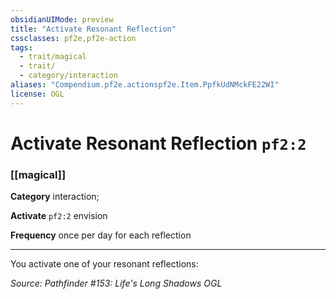 ```yaml
---
obsidianUIMode: preview
title: "Activate Resonant Reflection"
cssclasses: pf2e,pf2e-action
tags:
  - trait/magical
  - trait/
  - category/interaction
aliases: "Compendium.pf2e.actionspf2e.Item.PpfkUdNMckFE22WI"
license: OGL
---
```

# Activate Resonant Reflection `pf2:2`

### [[magical]]

**Category** interaction; 




**Activate** `pf2:2` envision

**Frequency** once per day for each reflection

* * *

You activate one of your resonant reflections:

*Source: Pathfinder #153: Life's Long Shadows*
*OGL*